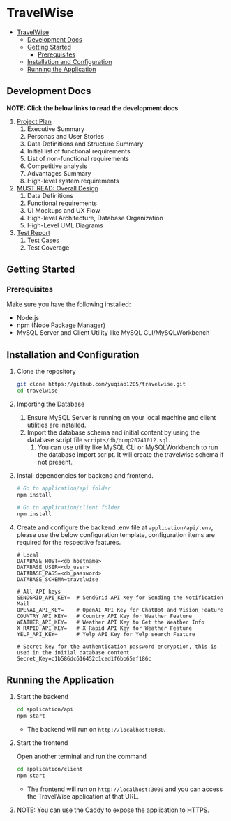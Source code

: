 # TravelWise

- [TravelWise](#travelwise)
  - [Development Docs](#development-docs)
  - [Getting Started](#getting-started)
    - [Prerequisites](#prerequisites)
  - [Installation and Configuration](#installation-and-configuration)
  - [Running the Application](#running-the-application)

## Development Docs

**NOTE: Click the below links to read the development docs**

1. [Project Plan](docs/travelwise_plan.pdf)
   1. Executive Summary
   1. Personas and User Stories
   1. Data Definitions and Structure Summary
   1. Initial list of functional requirements
   1. List of non-functional requirements
   1. Competitive analysis
   1. Advantages Summary
   1. High-level system requirements
1. [MUST READ: Overall Design](docs/travelwise_design.pdf)
   1. Data Definitions
   1. Functional requirements
   1. UI Mockups and UX Flow
   1. High-level Architecture, Database Organization
   1. High-Level UML Diagrams
1. [Test Report](docs/tw_testing_report.pdf)
   1. Test Cases
   1. Test Coverage

## Getting Started

### Prerequisites

Make sure you have the following installed:

- Node.js
- npm (Node Package Manager)
- MySQL Server and Client Utility like MySQL CLI/MySQLWorkbench

## Installation and Configuration

1. Clone the repository

   ```sh
   git clone https://github.com/yuqiao1205/travelwise.git
   cd travelwise
   ```

1. Importing the Database

   1. Ensure MySQL Server is running on your local machine and client utilities are installed.
   1. Import the database schema and initial content by using the database script file `scripts/db/dump20241012.sql`.
      1. You can use utility like MySQL CLI or MySQLWorkbench to run the database import script. It will create the travelwise schema if not present.

1. Install dependencies for backend and frontend.

   ```sh
   # Go to application/api folder
   npm install

   # Go to application/client folder
   npm install
   ```

1. Create and configure the backend .env file at `application/api/.env`, please use the below configuration template, configuration items are required for the respective features.

   ```.env
   # Local
   DATABASE_HOST=<db_hostname>
   DATABASE_USER=<db_user>
   DATABASE_PASS=<db_password>
   DATABASE_SCHEMA=travelwise

   # All API keys
   SENDGRID_API_KEY=  # SendGrid API Key for Sending the Notification Mail
   OPENAI_API_KEY=    # OpenAI API Key for ChatBot and Vision Feature
   COUNTRY_API_KEY=   # Country API Key for Weather Feature
   WEATHER_API_KEY=   # Weather API Key to Get the Weather Info
   X_RAPID_API_KEY=   # X Rapid API Key for Weather Feature
   YELP_API_KEY=      # Yelp API Key for Yelp search Feature

   # Secret key for the authentication password encryption, this is used in the initial database content.
   Secret_Key=c1b586dc616452c1ced1f6bb65af186c
   ```

## Running the Application

1. Start the backend

   ```sh
   cd application/api
   npm start
   ```

   - The backend will run on `http://localhost:8080`.

1. Start the frontend

   Open another terminal and run the command

   ```sh
   cd application/client
   npm start
   ```

   - The frontend will run on `http://localhost:3000` and you can access the TravelWise application at that URL.

1. NOTE: You can use the [Caddy](https://caddyserver.com/) to expose the application to HTTPS.
